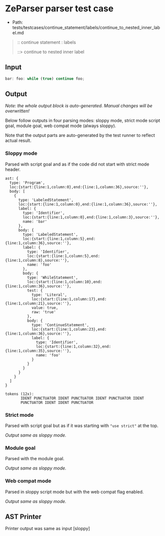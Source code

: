 # ZeParser parser test case

- Path: tests/testcases/continue_statement/labels/continue_to_nested_inner_label.md

> :: continue statement : labels
>
> ::> continue to nested inner label

## Input

`````js
bar: foo: while (true) continue foo;
`````

## Output

_Note: the whole output block is auto-generated. Manual changes will be overwritten!_

Below follow outputs in four parsing modes: sloppy mode, strict mode script goal, module goal, web compat mode (always sloppy).

Note that the output parts are auto-generated by the test runner to reflect actual result.

### Sloppy mode

Parsed with script goal and as if the code did not start with strict mode header.

`````
ast: {
  type: 'Program',
  loc:{start:{line:1,column:0},end:{line:1,column:36},source:''},
  body: [
    {
      type: 'LabeledStatement',
      loc:{start:{line:1,column:0},end:{line:1,column:36},source:''},
      label: {
        type: 'Identifier',
        loc:{start:{line:1,column:0},end:{line:1,column:3},source:''},
        name: 'bar'
      },
      body: {
        type: 'LabeledStatement',
        loc:{start:{line:1,column:5},end:{line:1,column:36},source:''},
        label: {
          type: 'Identifier',
          loc:{start:{line:1,column:5},end:{line:1,column:8},source:''},
          name: 'foo'
        },
        body: {
          type: 'WhileStatement',
          loc:{start:{line:1,column:10},end:{line:1,column:36},source:''},
          test: {
            type: 'Literal',
            loc:{start:{line:1,column:17},end:{line:1,column:21},source:''},
            value: true,
            raw: 'true'
          },
          body: {
            type: 'ContinueStatement',
            loc:{start:{line:1,column:23},end:{line:1,column:36},source:''},
            label: {
              type: 'Identifier',
              loc:{start:{line:1,column:32},end:{line:1,column:35},source:''},
              name: 'foo'
            }
          }
        }
      }
    }
  ]
}

tokens (12x):
       IDENT PUNCTUATOR IDENT PUNCTUATOR IDENT PUNCTUATOR IDENT
       PUNCTUATOR IDENT IDENT PUNCTUATOR
`````

### Strict mode

Parsed with script goal but as if it was starting with `"use strict"` at the top.

_Output same as sloppy mode._

### Module goal

Parsed with the module goal.

_Output same as sloppy mode._

### Web compat mode

Parsed in sloppy script mode but with the web compat flag enabled.

_Output same as sloppy mode._

## AST Printer

Printer output was same as input [sloppy]